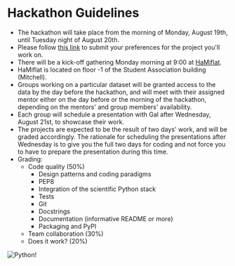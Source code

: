 # Hackathon Guidelines

- The hackathon will take place from the morning of Monday, August 19th, until Tuesday night of August 20th.
- Please follow [this link](https://forms.gle/zAPZNUSrijxtdY8a8) to submit your preferences for the project you'll work on.
- There will be a kick-off gathering Monday morning at 9:00 at [HaMiflat](https://maps.app.goo.gl/GG4KSV4PsXCeSeEt6).
- HaMiflat is located on floor -1 of the Student Association building (Mitchell).
- Groups working on a particular dataset will be granted access to the data by the day before the hackathon, and will meet with their assigned mentor either on the day before or the morning of the hackathon, depending on the mentors' and group members' availability.
- Each group will schedule a presentation with Gal after Wednesday, August 21st, to showcase their work.
- The projects are expected to be the result of two days' work, and will be graded accordingly. The rationale for scheduling the presentations after Wednesday is to give you the full two days for coding and not force you to have to prepare the presentation during this time.
- Grading:
  - Code quality (50%)
    - Design patterns and coding paradigms
    - PEP8
    - Integration of the scientific Python stack
    - Tests
    - Git
    - Docstrings
    - Documentation (informative README or more)
    - Packaging and PyPI
  - Team collaboration (30%)
  - Does it work? (20%)

![Python!](https://www.memecreator.org/static/images/memes/5014994.jpg)